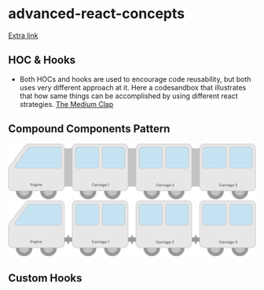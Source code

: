 # advanced-react-concepts
[Extra link](https://dev-advanced-react-patterns-ultrasimplified.netlify.app/the-medium-clap)


## HOC & Hooks

* Both HOCs and hooks are used to encourage code reusability, but both uses very different approach at it. Here a codesandbox that illustrates that how same things can be accomplished by using different react strategies.
[The Medium Clap](https://codesandbox.io/s/the-medium-clap-6r64hf?file=/src/components/Clap/Clap.js)

## Compound Components Pattern
<p align="center">
<img src="./style2.svg" />
<img src="./style1.svg" />
</p>

## Custom Hooks

